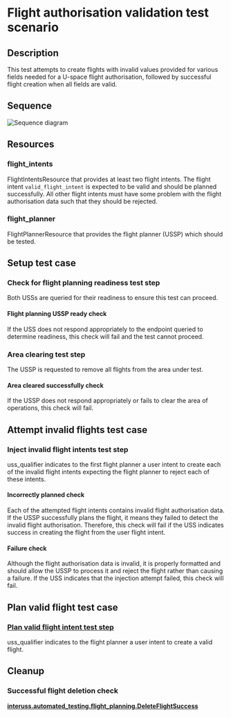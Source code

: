 # Flight authorisation validation test scenario

## Description

This test attempts to create flights with invalid values provided for various
fields needed for a U-space flight authorisation, followed by successful flight
creation when all fields are valid.

## Sequence

![Sequence diagram](sequence.png)

## Resources

### flight_intents

FlightIntentsResource that provides at least two flight intents. The flight intent `valid_flight_intent` is expected to be valid and should be planned successfully.  All other flight intents must have some problem with the flight authorisation data such that they should be rejected.

### flight_planner

FlightPlannerResource that provides the flight planner (USSP) which should be tested.

## Setup test case

### Check for flight planning readiness test step
Both USSs are queried for their readiness to ensure this test can proceed.

#### Flight planning USSP ready check
If the USS does not respond appropriately to the endpoint queried to determine readiness, this check will fail and the test cannot proceed.

### Area clearing test step

The USSP is requested to remove all flights from the area under test.

#### Area cleared successfully check

If the USSP does not respond appropriately or fails to clear the area of operations, this check will fail.

## Attempt invalid flights test case

### Inject invalid flight intents test step

uss_qualifier indicates to the first flight planner a user intent to create each of the invalid flight intents expecting the flight planner to reject each of these intents.

#### Incorrectly planned check

Each of the attempted flight intents contains invalid flight authorisation data.  If the USSP successfully plans the flight, it means they failed to detect the invalid flight authorisation.  Therefore, this check will fail if the USS indicates success in creating the flight from the user flight intent.

#### Failure check

Although the flight authorisation data is invalid, it is properly formatted and should allow the USSP to process it and reject the flight rather than causing a failure.  If the USS indicates that the injection attempt failed, this check will fail.

## Plan valid flight test case

### [Plan valid flight intent test step](../../flight_planning/plan_flight_intent.md)

uss_qualifier indicates to the flight planner a user intent to create a valid flight.

## Cleanup

### Successful flight deletion check

**[interuss.automated_testing.flight_planning.DeleteFlightSuccess](../../../requirements/interuss/automated_testing/flight_planning.md)**
